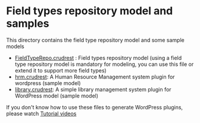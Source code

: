 # Field types repository model and samples
This directory contains the field type repository model and some sample models
- [FieldTypeRepo.crudrest](https://github.com/asadidebuger/WPCrudRest/blob/main/models/FieldTypeRepo.crudrest) : Field types repository model (using a field type repository model is mandatory for modeling, you can use this file or extend it to support more field types)
- [hrm.crudrest](https://github.com/asadidebuger/WPCrudRest/blob/main/models/hrm.crudrest): A Human Resource Management system plugin for wordpress (sample model)
- [library.crudrest](https://github.com/asadidebuger/WPCrudRest/blob/main/models/library.crudrest): A simple library management system plugin for WordPress model (sample model)

If you don't know how to use these files to generate WordPress plugins, please watch [Tutorial videos](https://github.com/asadidebuger/WPCrudRest#guidance-videos)
